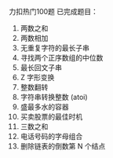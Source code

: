 力扣热门100题 
已完成题目：

1. 两数之和
2. 两数相加
3. 无重复字符的最长子串
4. 寻找两个正序数组的中位数
5. 最长回文子串
6. Z 字形变换
7. 整数翻转
8. 字符串转换整数 (atoi)
11. 盛最多水的容器
121. 买卖股票的最佳时机
15. 三数之和
17. 电话号码的字母组合
19. 删除链表的倒数第 N 个结点

